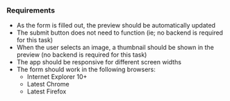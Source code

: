 ### Requirements

- As the form is filled out, the preview should be automatically updated
- The submit button does not need to function (ie; no backend is required for
  this task)
- When the user selects an image, a thumbnail should be shown in the preview
  (no backend is required for this task)
- The app should be responsive for different screen widths
- The form should work in the following browsers:
  - Internet Explorer 10+
  - Latest Chrome
  - Latest Firefox
